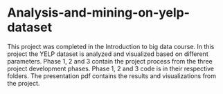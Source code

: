 # Analysis-and-mining-on-yelp-dataset
This project was completed in the Introduction to big data course.
In this project the YELP dataset is analyzed and visualized based on different parameters.
Phase 1, 2 and 3 contain the project process from the three project development phases.
Phase 1, 2 and 3 code is in their respective folders.
The presentation pdf contains the results and visualizations from the project.
